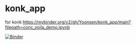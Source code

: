 # konk_app
 for konk
https://mybinder.org/v2/gh/Yoonsen/konk_app/main?filepath=conc_voila_demo.ipynb

[![Binder](https://mybinder.org/badge_logo.svg)](https://mybinder.org/v2/gh/Yoonsen/konk_app/HEAD?filepath=voila%2Frender%2Fconc_voila_demo.ipynb)
